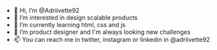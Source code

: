 - 👋 Hi, I’m @Adriivette92
- 👀 I’m interested in design scalable products
- 🌱 I’m currently learning html, css and js
- 💞️ I’m product designer and I'm always looking new challenges
- 📫 You can reach me in twitter, instagram or linkedin in @adriivette92

<!---
Adriivette92/Adriivette92 is a ✨ special ✨ repository because its `README.md` (this file) appears on your GitHub profile.
You can click the Preview link to take a look at your changes.
--->
